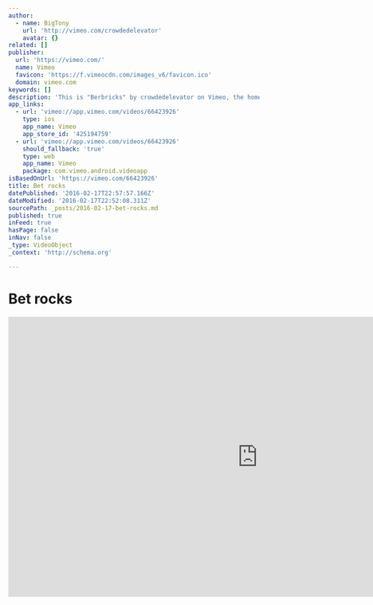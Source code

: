 ```yaml
---
author:
  - name: BigTony
    url: 'http://vimeo.com/crowdedelevator'
    avatar: {}
related: []
publisher:
  url: 'https://vimeo.com/'
  name: Vimeo
  favicon: 'https://f.vimeocdn.com/images_v6/favicon.ico'
  domain: vimeo.com
keywords: []
description: 'This is "Berbricks" by crowdedelevator on Vimeo, the home for high quality videos and the people who love them.'
app_links:
  - url: 'vimeo://app.vimeo.com/videos/66423926'
    type: ios
    app_name: Vimeo
    app_store_id: '425194759'
  - url: 'vimeo://app.vimeo.com/videos/66423926'
    should_fallback: 'true'
    type: web
    app_name: Vimeo
    package: com.vimeo.android.videoapp
isBasedOnUrl: 'https://vimeo.com/66423926'
title: Bet rocks
datePublished: '2016-02-17T22:57:57.166Z'
dateModified: '2016-02-17T22:52:08.311Z'
sourcePath: _posts/2016-02-17-bet-rocks.md
published: true
inFeed: true
hasPage: false
inNav: false
_type: VideoObject
_context: 'http://schema.org'

---
```

# Bet rocks

<iframe src="https://cdn.embedly.com/widgets/media.html?src=https%3A%2F%2Fplayer.vimeo.com%2Fvideo%2F66423926&amp;url=https%3A%2F%2Fvimeo.com%2F66423926&amp;image=http%3A%2F%2Fi.vimeocdn.com%2Fvideo%2F437831391_1280.jpg&amp;key=b7d04c9b404c499eba89ee7072e1c4f7&amp;type=text%2Fhtml&amp;schema=vimeo" width="1000" height="563" scrolling="no" frameborder="0" allowfullscreen="allowfullscreen" style=""></iframe>